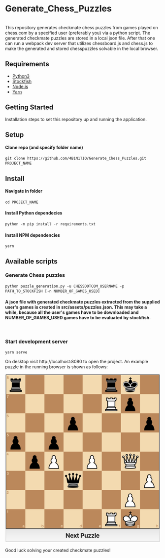 # Generate_Chess_Puzzles 

<br/>
This repository generates checkmate chess puzzles from games played on chess.com by a specified user (preferably you) via a python script. The generated checkmate puzzles are stored in a local json file. After that one can run a webpack dev server that utilizes chessboard.js and chess.js to make the generated and stored chesspuzzles solvable in the local browser. 

<br/>

## Requirements
- [Python3](https://www.python.org/downloads/release/python-3913/)
- [Stockfish](https://stockfishchess.org/download/)
- [Node.js](https://nodejs.org/en/)
- [Yarn](https://yarnpkg.com/en/docs/install#mac-stable)

## Getting Started
Installation steps to set this repository up and running the application.

## Setup 
#### Clone repo (and specify folder name)
```shell
git clone https://github.com/4B1N1TIO/Generate_Chess_Puzzles.git PROJECT_NAME
```

## Install 

#### Navigate in folder
```shell
cd PROJECT_NAME
```

#### Install Python dependecies
```shell
python -m pip install -r requirements.txt
```
#### Install NPM dependencies
```shell
yarn
```

## Available scripts
### Generate Chess puzzles
```shell
python puzzle_generation.py -u CHESSDOTCOM_USERNAME -p PATH_TO_STOCKFISH [-n NUMBER_OF_GAMES_USED]

```
#### A json file with generated checkmate puzzles extracted from the supplied user's games is created in src/assets/puzzles.json. This may take a while, because all the user's games have to be downloaded and NUMBER_OF_GAMES_USED games have to be evaluated by stockfish.
<br/>


### Start development server
```shell
yarn serve
```


On desktop visit http://localhost:8080 to open the project. An example puzzle in the running browser is shown as follows:

![banner](banner.png)


Good luck solving your created checkmate puzzles!

